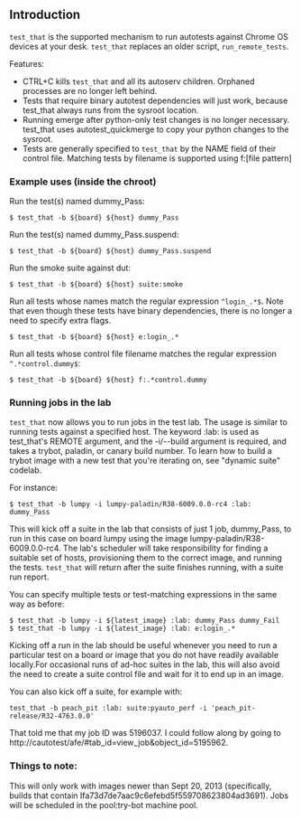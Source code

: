 ## Introduction

`test_that` is the supported mechanism to run autotests against Chrome OS
devices at your desk.  `test_that` replaces an older script, `run_remote_tests`.

Features:
  - CTRL+C kills `test_that` and all its autoserv children. Orphaned processes
    are no longer left behind.
  - Tests that require binary autotest dependencies will just work, because
    test_that always runs from the sysroot location.
  - Running emerge after python-only test changes is no longer necessary.
    test_that uses autotest_quickmerge to copy your python changes to the
    sysroot.
  - Tests are generally specified to `test_that` by the NAME field of their
    control file. Matching tests by filename is supported using f:[file
    pattern]

### Example uses (inside the chroot)

Run the test(s) named dummy\_Pass:

```
$ test_that -b ${board} ${host} dummy_Pass
```

Run the test(s) named dummy\_Pass.suspend:

```
$ test_that -b ${board} ${host} dummy_Pass.suspend
```

Run the smoke suite against dut:

```
$ test_that -b ${board} ${host} suite:smoke
```

Run all tests whose names match the regular expression `^login_.*$`. Note that
even though these tests have binary dependencies, there is no longer a need to
specify extra flags.

```
$ test_that -b ${board} ${host} e:login_.*
```

Run all tests whose control file filename matches the regular expression
`^.*control.dummy$`:

```
$ test_that -b ${board} ${host} f:.*control.dummy
```

### Running jobs in the lab

`test_that` now allows you to run jobs in the test lab. The usage is similar to
running tests against a specified host. The keyword :lab: is used as
test\_that's REMOTE argument, and the -i/--build argument is required, and takes
a trybot, paladin, or canary build number. To learn how to build a trybot image
with a new test that you're iterating on, see "dynamic suite" codelab.

For instance:

```
$ test_that -b lumpy -i lumpy-paladin/R38-6009.0.0-rc4 :lab: dummy_Pass
```

This will kick off a suite in the lab that consists of just 1 job, dummy\_Pass,
to run in this case on board lumpy using the image
lumpy-paladin/R38-6009.0.0-rc4. The lab's scheduler will take responsibility
for finding a suitable set of hosts, provisioning them to the correct image,
and running the tests. `test_that` will return after the suite finishes running,
with a suite run report.

You can specify multiple tests or test-matching expressions in the same way as
before:

```
$ test_that -b lumpy -i ${latest_image} :lab: dummy_Pass dummy_Fail
$ test_that -b lumpy -i ${latest_image} :lab: e:login_.*
```

Kicking off a run in the lab should be useful whenever you need to run a
particular test on a board or image that you do not have readily available
locally.For occasional runs of ad-hoc suites in the lab, this will also avoid
the need to create a suite control file and wait for it to end up in an image.

You can also kick off a suite, for example with:

```
test_that -b peach_pit :lab: suite:pyauto_perf -i 'peach_pit-release/R32-4763.0.0'
```

That told me that my job ID was 5196037. I could follow along by going to
http://cautotest/afe/#tab_id=view_job&object_id=5195962.

### Things to note:

This will only work with images newer than Sept 20, 2013 (specifically, builds
that contain Ifa73d7de7aac9c6efebd5f559708623804ad3691). Jobs will be scheduled
in the pool:try-bot machine pool.
